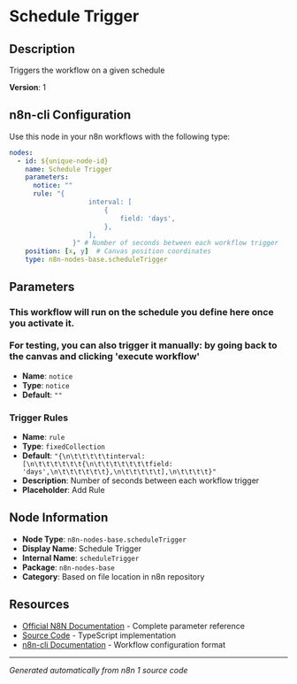# Schedule Trigger

## Description

Triggers the workflow on a given schedule

**Version**: 1

## n8n-cli Configuration

Use this node in your n8n workflows with the following type:

```yaml
nodes:
  - id: ${unique-node-id}
    name: Schedule Trigger
    parameters:
      notice: ""
      rule: "{
					interval: [
						{
							field: 'days',
						},
					],
				}" # Number of seconds between each workflow trigger
    position: [x, y]  # Canvas position coordinates
    type: n8n-nodes-base.scheduleTrigger
```

## Parameters

### This workflow will run on the schedule you define here once you <a data-key="activate">activate</a> it.<br><br>For testing, you can also trigger it manually: by going back to the canvas and clicking \'execute workflow\'

- **Name**: `notice`
- **Type**: `notice`
- **Default**: `""`

### Trigger Rules

- **Name**: `rule`
- **Type**: `fixedCollection`
- **Default**: `"{\n\t\t\t\t\tinterval: [\n\t\t\t\t\t\t{\n\t\t\t\t\t\t\tfield: 'days',\n\t\t\t\t\t\t},\n\t\t\t\t\t],\n\t\t\t\t}"`
- **Description**: Number of seconds between each workflow trigger
- **Placeholder**: Add Rule


## Node Information

- **Node Type**: `n8n-nodes-base.scheduleTrigger`
- **Display Name**: Schedule Trigger
- **Internal Name**: `scheduleTrigger`
- **Package**: `n8n-nodes-base`
- **Category**: Based on file location in n8n repository

## Resources

- [Official N8N Documentation](https://docs.n8n.io/integrations/builtin/app-nodes/n8n-nodes-base.scheduletrigger/) - Complete parameter reference
- [Source Code](https://github.com/n8n-io/n8n/blob/master/packages/nodes-base/nodes/Schedule/ScheduleTrigger.node.ts) - TypeScript implementation
- [n8n-cli Documentation](https://github.com/edenreich/n8n-cli) - Workflow configuration format

---
*Generated automatically from n8n 1 source code*

